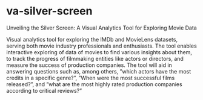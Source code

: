 # va-silver-screen
Unveiling the Silver Screen: A Visual Analytics Tool for Exploring Movie Data


Visual analytics tool for exploring the IMDb and MovieLens datasets, 
serving both movie industry professionals and enthusiasts. 
The tool enables interactive exploring of data of movies to find various 
insights about them, to track the progress of filmmaking entities 
like actors or directors, and measure the success of production companies.
The tool will aid in answering questions such as, among others, 
”which actors have the most credits in a specific genre?”, 
”When were the most successful films released?”, and 
”what are the most highly rated production
companies according to critical reviews?”
